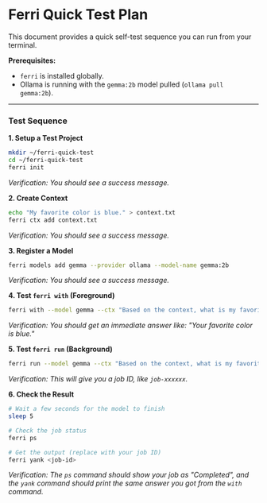 # Ferri Quick Test Plan

This document provides a quick self-test sequence you can run from your terminal.

**Prerequisites:**
*   `ferri` is installed globally.
*   Ollama is running with the `gemma:2b` model pulled (`ollama pull gemma:2b`).

---

### Test Sequence

**1. Setup a Test Project**
```bash
mkdir ~/ferri-quick-test
cd ~/ferri-quick-test
ferri init
```
*Verification: You should see a success message.*

**2. Create Context**
```bash
echo "My favorite color is blue." > context.txt
ferri ctx add context.txt
```
*Verification: You should see a success message.*

**3. Register a Model**
```bash
ferri models add gemma --provider ollama --model-name gemma:2b
```
*Verification: You should see a success message.*

**4. Test `ferri with` (Foreground)**
```bash
ferri with --model gemma --ctx "Based on the context, what is my favorite color?"
```
*Verification: You should get an immediate answer like: "Your favorite color is blue."*

**5. Test `ferri run` (Background)**
```bash
ferri run --model gemma --ctx "Based on the context, what is my favorite color?"
```
*Verification: This will give you a job ID, like `job-xxxxxx`.*

**6. Check the Result**
```bash
# Wait a few seconds for the model to finish
sleep 5 

# Check the job status
ferri ps

# Get the output (replace with your job ID)
ferri yank <job-id> 
```
*Verification: The `ps` command should show your job as "Completed", and the `yank` command should print the same answer you got from the `with` command.*
